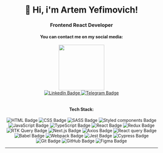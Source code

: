 <h1 align="center">👋 Hi, i'm Artem Yefimovich!</h1>


<h3 align="center">Frontend React Developer</h3>

<h4 align="center">You can contact me on my social media:</h4>

<div id="header" align="center">
  <img src="https://media.giphy.com/media/xT1Ra12a03lcpJf5C0/giphy.gif" width="150"/>
</div>

<div id="badges"  align="center">
  <a href="https://www.linkedin.com/in/artem-yefimovich/">
    <img src="https://img.shields.io/badge/LinkedIn-blue?style=for-the-badge&logo=linkedin&logoColor=white" alt="LinkedIn Badge"/>
  </a>
  <a href="https://www.t.me/repmacrypn">
    <img src="https://img.shields.io/badge/Telegram-blue?style=for-the-badge&logo=telegram&logoColor=white" alt="Telegram Badge"/>
  </a>
</div>

</br>
<h4 align="center">Tech Stack:</h4>

<div align="center">
  <img src="https://img.shields.io/badge/HTML-333?style=for-the-badge&logo=HTML5" alt="HTML Badge"/>
  <img src="https://img.shields.io/badge/CSS-333?style=for-the-badge&logo=CSS3" alt="CSS Badge"/>
  <img src="https://img.shields.io/badge/SASS-333?style=for-the-badge&logo=SASS" alt="SASS Badge"/>
  <img src="https://img.shields.io/badge/Styled components-333?style=for-the-badge&logo=styledcomponents" alt="Styled components Badge"/>
  <img src="https://img.shields.io/badge/JavaScript-333?style=for-the-badge&logo=JavaScript" alt="JavaScript Badge"/>
  <img src="https://img.shields.io/badge/TypeScript-333?style=for-the-badge&logo=TypeScript" alt="TypeScript Badge"/>
  <img src="https://img.shields.io/badge/React-333?style=for-the-badge&logo=React" alt="React Badge"/>
  <img src="https://img.shields.io/badge/Redux-333?style=for-the-badge&logo=Redux&logoColor=white" alt="Redux Badge"/>
  <img src="https://img.shields.io/badge/-RTK%20Query-333?style=for-the-badge&logo=react%20query&logoColor=white" alt="RTK Query Badge"/>
  <img src="https://img.shields.io/badge/Next-333?style=for-the-badge&logo=next.js" alt="Next.js Badge"/>
  <img src="https://img.shields.io/badge/Axios-333?style=for-the-badge&logo=axios" alt="Axios Badge"/>
  <img src="https://img.shields.io/badge/React query-333?style=for-the-badge&logo=reactquery" alt="React query Badge"/>
  <img src="https://img.shields.io/badge/Babel-333?style=for-the-badge&logo=babel" alt="Babel Badge"/>
  <img src="https://img.shields.io/badge/Webpack-333?style=for-the-badge&logo=Webpack" alt="Webpack Badge"/>
  <img src="https://img.shields.io/badge/Jest-333?style=for-the-badge&logo=jest" alt="Jest Badge"/>
  <img src="https://img.shields.io/badge/Cypress-333?style=for-the-badge&logo=cypress" alt="Cypress Badge"/>
  <img src="https://img.shields.io/badge/Git-333?style=for-the-badge&logo=Git" alt="Git Badge"/>
  <img src="https://img.shields.io/badge/GitHub-333?style=for-the-badge&logo=GitHub" alt="GitHub Badge"/>
  <img src="https://img.shields.io/badge/Figma-333?style=for-the-badge&logo=Figma" alt="Figma Badge"/>
 </div> 

<hr>
